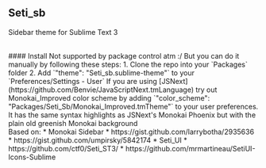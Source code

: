 ## Seti_sb
Sidebar theme for Sublime Text 3


<br />
#### Install
Not supported by package control atm :/  
But you can do it manually by following these steps:
  1. Clone the repo into your `Packages` folder
  2. Add `"theme": "Seti_sb.sublime-theme"` to your `Preferences/Settings - User`
If you are using [JSNext](https://github.com/Benvie/JavaScriptNext.tmLanguage) try out Monokai_Improved color scheme by adding `"color_scheme": "Packages/Seti_Sb/Monokai_Improved.tmTheme"` to your user preferences. It has the same syntax highlights as JSNext's Monokai Phoenix but with the plain old greenish Monokai background


<br />
Based on:
* Monokai Sidebar
  * https://gist.github.com/larrybotha/2935636
  * https://gist.github.com/umpirsky/5842174
* Seti_UI
  * https://github.com/ctf0/Seti_ST3/
  * https://github.com/mrmartineau/SetiUI-Icons-Sublime
